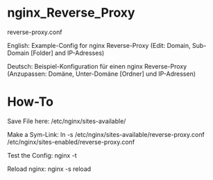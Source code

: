 # nginx_Reverse_Proxy
reverse-proxy.conf

English:
Example-Config for nginx Reverse-Proxy
(Edit: Domain, Sub-Domain [Folder] and IP-Adresses)

Deutsch:
Beispiel-Konfiguration für einen nginx Reverse-Proxy
(Anzupassen: Domäne, Unter-Domäne [Ordner] und IP-Adressen)

# How-To

Save File here:
 /etc/nginx/sites-available/

Make a Sym-Link:
 ln -s /etc/nginx/sites-available/reverse-proxy.conf /etc/nginx/sites-enabled/reverse-proxy.conf

Test the Config:
 nginx -t

Reload nginx:
 nginx -s reload
